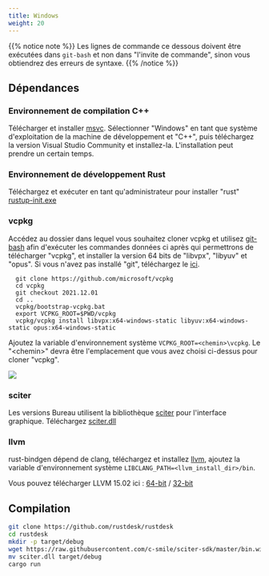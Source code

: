```yaml
---
title: Windows
weight: 20
---
```



{{% notice note %}}
Les lignes de commande ce dessous doivent être exécutées dans `git-bash` et non dans "l'invite de commande", sinon vous obtiendrez des erreurs de syntaxe.
{{% /notice %}}

## Dépendances

### Environnement de compilation C++

Télécharger et installer [msvc](https://visualstudio.microsoft.com/).
Sélectionner "Windows" en tant que système d'exploitation de la machine de développement et "C++", puis téléchargez la version Visual Studio Community et installez-la. L'installation peut prendre un certain temps.

### Environnement de développement Rust
Téléchargez et exécuter en tant qu'administrateur pour installer "rust" [rustup-init.exe](https://static.rust-lang.org/rustup/dist/x86_64-pc-windows-msvc/rustup-init.exe) 

### vcpkg

Accédez au dossier dans lequel vous souhaitez cloner vcpkg et utilisez [git-bash](https://git-scm.com/download/win) afin d'exécuter les commandes données ci après qui permettrons de télécharger "vcpkg", et installer la version 64 bits de "libvpx", "libyuv" et "opus".
Si vous n'avez pas installé "git", téléchargez le [ici](https://git-scm.com/download/win).

```shell
  git clone https://github.com/microsoft/vcpkg
  cd vcpkg
  git checkout 2021.12.01
  cd ..
  vcpkg/bootstrap-vcpkg.bat
  export VCPKG_ROOT=$PWD/vcpkg
  vcpkg/vcpkg install libvpx:x64-windows-static libyuv:x64-windows-static opus:x64-windows-static
```
Ajoutez la variable d'environnement système `VCPKG_ROOT=<chemin>\vcpkg`. Le "\<chemin\>" devra être l'emplacement que vous avez choisi ci-dessus pour cloner "vcpkg".

![](/docs/en/dev/build/windows/images/env.png)

### sciter

Les versions Bureau utilisent la bibliothèque [sciter](https://sciter.com/) pour l'interface graphique. Téléchargez [sciter.dll](https://raw.githubusercontent.com/c-smile/sciter-sdk/master/bin.win/x64/sciter.dll)

### llvm

rust-bindgen dépend de clang, téléchargez et installez [llvm](https://github.com/llvm/llvm-project/releases), ajoutez la variable d'environnement système `LIBCLANG_PATH=<llvm_install_dir>/bin`.

Vous pouvez télécharger LLVM 15.02 ici : [64-bit](https://github.com/llvm/llvm-project/releases/download/llvmorg-15.0.2/LLVM-15.0.2-win64.exe) / [32-bit](https://github.com/llvm/llvm-project/releases/download/llvmorg-15.0.2/LLVM-15.0.2-win32.exe)


## Compilation

```sh
git clone https://github.com/rustdesk/rustdesk
cd rustdesk
mkdir -p target/debug
wget https://raw.githubusercontent.com/c-smile/sciter-sdk/master/bin.win/x64/sciter.dll
mv sciter.dll target/debug
cargo run
```
